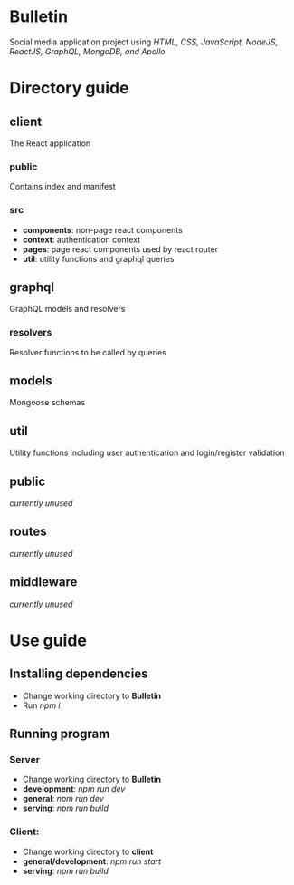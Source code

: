 # Bulletin
Social media application project using
*HTML, CSS, JavaScript, NodeJS, ReactJS, GraphQL, MongoDB, and Apollo*

# Directory guide

## client
The React application
### public
Contains index and manifest
### src
- **components**: non-page react components
- **context**: authentication context
- **pages**: page react components used by react router
- **util**: utility functions and graphql queries

## graphql
GraphQL models and resolvers
### resolvers
Resolver functions to be called by queries

## models
Mongoose schemas

## util
Utility functions including user authentication and login/register validation

## public
*currently unused*

## routes
*currently unused*

## middleware
*currently unused*

# Use guide

## Installing dependencies
- Change working directory to **Bulletin**
- Run *npm i*

## Running program
### Server
- Change working directory to **Bulletin**
- **development**: *npm run dev* 
- **general**: *npm run dev*
- **serving**: *npm run build*

### Client:
- Change working directory to **client**
- **general/development**: *npm run start*
- **serving**: *npm run build*
